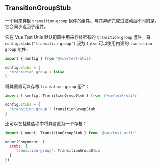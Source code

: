 ## TransitionGroupStub

一个用来存根 `transition-group` 组件的组件。与其异步完成过渡动画不同的是，它会同步返回子组件。

它在 Vue Test Utils 默认配置中用来存根所有的 `transition-group` 组件。将 `config.stubs['transition-group']` 设为 `false` 可以使用内建的 `transition-group` 组件：

```js
import { config } from '@vue/test-utils'

config.stubs = {
  'transition-group': false
}
```

将其重置可以存根 `transition-group` 组件：

```js
import { config, TransitionGroupStub } from '@vue/test-utils'

config.stubs = {
  'transition-group': TransitionGroupStub
}
```

还可以在挂载选项中将其设置为一个存根：

```js
import { mount, TransitionGroupStub } from '@vue/test-utils'

mount(Component, {
  stubs: {
    'transition-group': TransitionGroupStub
  }
})
```
